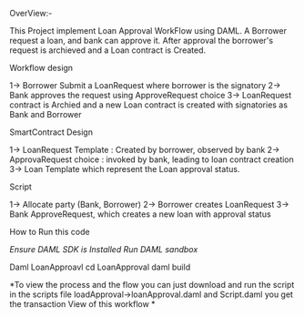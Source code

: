 
OverView:-

This Project implement Loan Approval WorkFlow using DAML.
A Borrower request a loan, and bank can approve it. After approval the borrower's request is archieved and a Loan contract is Created.


Workflow design

1-> Borrower Submit a LoanRequest where borrower is the signatory
2-> Bank approves the request using ApproveRequest choice
3-> LoanRequest contract is Archied and a new Loan contract is created with signatories as Bank and Borrower


SmartContract Design

1-> LoanRequest Template : Created by borrower, observed by bank
2-> ApprovaRequest choice : invoked by bank, leading to loan contract creation
3-> Loan Template which represent the Loan approval status.

Script

1-> Allocate party (Bank, Borrower)
2-> Borrower creates LoanRequest
3-> Bank ApproveRequest, which creates a new loan with approval status 


How to Run this code

*Ensure DAML SDK is Installed*
*Run DAML sandbox*

Daml LoanApproavl 
cd LoanApproval
daml build 

*To view the process and the flow you can just download and run the script in the scripts file loadApproval->loanApproval.daml and Script.daml you get the transaction View of this workflow *


